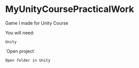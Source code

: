 # MyUnityCoursePracticalWork
Game I made for Unity Course

You will need:
```
Unity
```


´Open project´
```
Open folder in Unity
```
